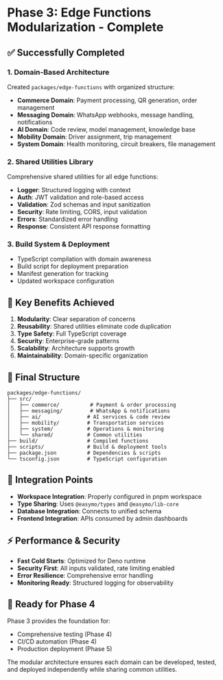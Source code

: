 # Phase 3: Edge Functions Modularization - Complete

## ✅ Successfully Completed

### 1. Domain-Based Architecture
Created `packages/edge-functions` with organized structure:

- **Commerce Domain**: Payment processing, QR generation, order management
- **Messaging Domain**: WhatsApp webhooks, message handling, notifications
- **AI Domain**: Code review, model management, knowledge base
- **Mobility Domain**: Driver assignment, trip management  
- **System Domain**: Health monitoring, circuit breakers, file management

### 2. Shared Utilities Library
Comprehensive shared utilities for all edge functions:

- **Logger**: Structured logging with context
- **Auth**: JWT validation and role-based access
- **Validation**: Zod schemas and input sanitization
- **Security**: Rate limiting, CORS, input validation
- **Errors**: Standardized error handling
- **Response**: Consistent API response formatting

### 3. Build System & Deployment
- TypeScript compilation with domain awareness
- Build script for deployment preparation
- Manifest generation for tracking
- Updated workspace configuration

## 🎯 Key Benefits Achieved

1. **Modularity**: Clear separation of concerns
2. **Reusability**: Shared utilities eliminate code duplication
3. **Type Safety**: Full TypeScript coverage
4. **Security**: Enterprise-grade patterns
5. **Scalability**: Architecture supports growth
6. **Maintainability**: Domain-specific organization

## 📁 Final Structure

```
packages/edge-functions/
├── src/
│   ├── commerce/          # Payment & order processing
│   ├── messaging/         # WhatsApp & notifications  
│   ├── ai/               # AI services & code review
│   ├── mobility/         # Transportation services
│   ├── system/           # Operations & monitoring
│   └── shared/           # Common utilities
├── build/                # Compiled functions
├── scripts/              # Build & deployment tools
├── package.json          # Dependencies & scripts
└── tsconfig.json         # TypeScript configuration
```

## 🔄 Integration Points

- **Workspace Integration**: Properly configured in pnpm workspace
- **Type Sharing**: Uses `@easymo/types` and `@easymo/lib-core`
- **Database Integration**: Connects to unified schema
- **Frontend Integration**: APIs consumed by admin dashboards

## ⚡ Performance & Security

- **Fast Cold Starts**: Optimized for Deno runtime
- **Security First**: All inputs validated, rate limiting enabled
- **Error Resilience**: Comprehensive error handling
- **Monitoring Ready**: Structured logging for observability

## 🚀 Ready for Phase 4

Phase 3 provides the foundation for:
- Comprehensive testing (Phase 4)
- CI/CD automation (Phase 4) 
- Production deployment (Phase 5)

The modular architecture ensures each domain can be developed, tested, and deployed independently while sharing common utilities.